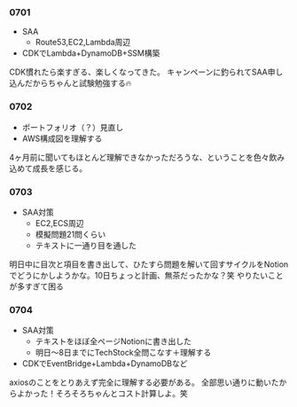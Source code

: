 ### 0701
- SAA
    - Route53,EC2,Lambda周辺
- CDKでLambda+DynamoDB+SSM構築

CDK慣れたら楽すぎる、楽しくなってきた。
キャンペーンに釣られてSAA申し込んだからちゃんと試験勉強する🔥

### 0702
- ポートフォリオ（？）見直し
- AWS構成図を理解する

4ヶ月前に聞いてもほとんど理解できなかっただろうな、ということを色々飲み込めて成長を感じる。

### 0703
- SAA対策
    - EC2,ECS周辺
    - 模擬問題21問くらい
    - テキストに一通り目を通した

明日中に目次と項目を書き出して、ひたすら問題を解いて回すサイクルをNotionでどうにかしようかな。10日ちょっと計画、無茶だったかな？笑
やりたいことが多すぎて困る

### 0704
- SAA対策
    - テキストをほぼ全ページNotionに書き出した
    - 明日〜8日までにTechStock全問こなす＋理解する
- CDKでEventBridge+Lambda+DynamoDBなど

axiosのことをとりあえず完全に理解する必要がある。
全部思い通りに動いたからよかった！そろそろちゃんとコスト計算しよ。笑
